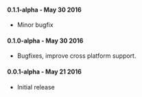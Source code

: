 #### 0.1.1-alpha - May 30 2016
* Minor bugfix

#### 0.1.0-alpha - May 30 2016
* Bugfixes, improve cross platform support.

#### 0.0.1-alpha - May 21 2016
* Initial release
